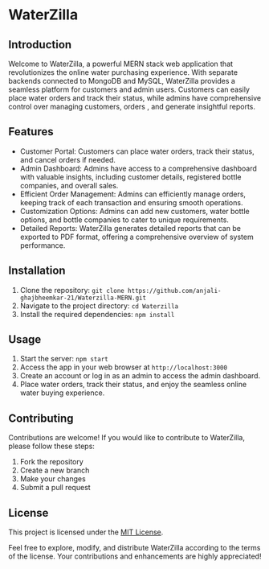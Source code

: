 # WaterZilla

## Introduction

Welcome to WaterZilla, a powerful MERN stack web application that revolutionizes the online water purchasing experience. With separate backends connected to MongoDB and MySQL, WaterZilla provides a seamless platform for customers and admin users. Customers can easily place water orders and track their status, while admins have comprehensive control over managing customers, orders , and generate insightful reports. 

## Features

- Customer Portal: Customers can place water orders, track their status, and cancel orders if needed.
- Admin Dashboard: Admins have access to a comprehensive dashboard with valuable insights, including customer details, registered bottle companies, and overall sales.
- Efficient Order Management: Admins can efficiently manage orders, keeping track of each transaction and ensuring smooth operations.
- Customization Options: Admins can add new customers, water bottle options, and bottle companies to cater to unique requirements.
- Detailed Reports: WaterZilla generates detailed reports that can be exported to PDF format, offering a comprehensive overview of system performance.

## Installation

1. Clone the repository: `git clone https://github.com/anjali-ghajbheemkar-21/Waterzilla-MERN.git`
2. Navigate to the project directory: `cd Waterzilla`
3. Install the required dependencies: `npm install`

## Usage

1. Start the server: `npm start`
2. Access the app in your web browser at `http://localhost:3000`
3. Create an account or log in as an admin to access the admin dashboard.
4. Place water orders, track their status, and enjoy the seamless online water buying experience.

## Contributing

Contributions are welcome! If you would like to contribute to WaterZilla, please follow these steps:

1. Fork the repository
2. Create a new branch
3. Make your changes
4. Submit a pull request

## License

This project is licensed under the [MIT License](LICENSE).

Feel free to explore, modify, and distribute WaterZilla according to the terms of the license. Your contributions and enhancements are highly appreciated!
